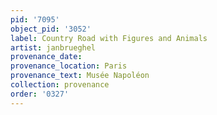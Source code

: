 ```yaml
---
pid: '7095'
object_pid: '3052'
label: Country Road with Figures and Animals
artist: janbrueghel
provenance_date:
provenance_location: Paris
provenance_text: Musée Napoléon
collection: provenance
order: '0327'
---
```

